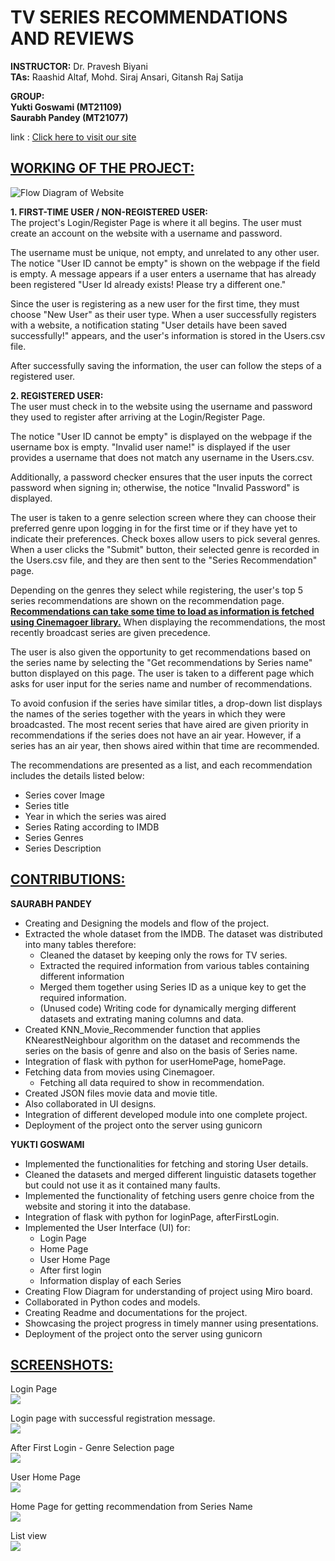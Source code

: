 # TV SERIES RECOMMENDATIONS AND REVIEWS

**INSTRUCTOR:** Dr. Pravesh Biyani \
**TAs:** Raashid Altaf, Mohd. Siraj Ansari, Gitansh Raj Satija

**GROUP:** \
**Yukti Goswami (MT21109)** \
**Saurabh Pandey (MT21077)** 

link : [Click here to visit our site](http://143.244.135.235:8044)

## <ins>WORKING OF THE PROJECT:</ins>
![Flow Diagram of Website](https://github.com/saurabh21077/TV-Series-Recommendation-System/blob/main/Flow%20Diagram.jpg)

**1. FIRST-TIME USER / NON-REGISTERED USER:** \
The project's Login/Register Page is where it all begins. The user must create an account on the website with a username and password. 

The username must be unique, not empty, and unrelated to any other user. The notice "User ID cannot be empty" is shown on the webpage if the field is empty. A message appears if a user enters a username that has already been registered "User Id already exists! Please try a different one." 

Since the user is registering as a new user for the first time, they must choose "New User" as their user type. When a user successfully registers with a website, a notification stating "User details have been saved successfully!" appears, and the user's information is stored in the Users.csv file.

After successfully saving the information, the user can follow the steps of a registered user.

**2. REGISTERED USER:** \
The user must check in to the website using the username and password they used to register after arriving at the Login/Register Page. 

The notice "User ID cannot be empty" is displayed on the webpage if the username box is empty. "Invalid user name!" is displayed if the user provides a username that does not match any username in the Users.csv. 

Additionally, a password checker ensures that the user inputs the correct password when signing in; otherwise, the notice "Invalid Password" is displayed. 

The user is taken to a genre selection screen where they can choose their preferred genre upon logging in for the first time or if they have yet to indicate their preferences. Check boxes allow users to pick several genres. When a user clicks the "Submit" button, their selected genre is recorded in the Users.csv file, and they are then sent to the "Series Recommendation" page.

Depending on the genres they select while registering, the user's top 5 series recommendations are shown on the recommendation page. **<ins>Recommendations can take some time to load as information is fetched using Cinemagoer library.</ins>** When displaying the recommendations, the most recently broadcast series are given precedence.

The user is also given the opportunity to get recommendations based on the series name by selecting the "Get recommendations by Series name" button displayed on this page. The user is taken to a different page which asks for user input for the series name and number of recommendations.

To avoid confusion if the series have similar titles, a drop-down list displays the names of the series together with the years in which they were broadcasted. The most recent series that have aired are given priority in recommendations if the series does not have an air year. However, if a series has an air year, then shows aired within that time are recommended.

The recommendations are presented as a list, and each recommendation includes the details listed below:
- Series cover Image
- Series title
- Year in which the series was aired
- Series Rating according to IMDB
- Series Genres
- Series Description

## <ins>CONTRIBUTIONS:</ins>
**SAURABH PANDEY**
- Creating and Designing the models and flow of the project.
- Extracted the whole dataset from the IMDB. The dataset was distributed into many tables therefore:
    - Cleaned the dataset by keeping only the rows for TV series.
    - Extracted the required information from various tables containing different information 
    - Merged them together using Series ID as a unique key to get the required information.
    - (Unused code) Writing code for dynamically merging different datasets and extrating maning columns and data.
- Created KNN_Movie_Recommender function that applies KNearestNeighbour algorithm on the dataset and recommends the series on the basis of genre and also on the basis of Series name.
- Integration of flask with python for userHomePage, homePage.
- Fetching data from movies using Cinemagoer.
    - Fetching all data required to show in recommendation.
- Created JSON files movie data and movie title.
- Also collaborated in UI designs.
- Integration of different developed module into one complete project.
- Deployment of the project onto the server using gunicorn


**YUKTI GOSWAMI**
- Implemented the functionalities for fetching and storing User details.
- Cleaned the datasets and merged different linguistic datasets together but could not use it as it contained many faults.
- Implemented the functionality of fetching users genre choice from the website and storing it into the database. 
- Integration of flask with python for loginPage, afterFirstLogin.
- Implemented the User Interface (UI) for:
  - Login Page
  - Home Page
  - User Home Page
  - After first login
  - Information display of each Series
- Creating Flow Diagram for understanding of project using Miro board.
- Collaborated in Python codes and models.
- Creating Readme and documentations for the project.
- Showcasing the project progress in timely manner using presentations.
- Deployment of the project onto the server using gunicorn



## <ins>SCREENSHOTS:</ins>
<p> 
  Login Page<br>
  <img src="https://github.com/saurabh21077/TV-Series-Recommendation-System/blob/main/loginpage1.png">
    
  
  Login page with successful registration message. <br>
  <img src="https://github.com/saurabh21077/TV-Series-Recommendation-System/blob/main/loginpage2.png">
    
  
  After First Login - Genre Selection page <br>
  <img src="https://github.com/saurabh21077/TV-Series-Recommendation-System/blob/main/afterfirstlogin.png">
    
  
   User Home Page<br>
  <img src="https://github.com/saurabh21077/TV-Series-Recommendation-System/blob/main/userHomepage.png">
    
   
   Home Page for getting recommendation from Series Name<br>
  <img src="https://github.com/saurabh21077/TV-Series-Recommendation-System/blob/main/getreccom.png">
    
   
  List view<br>
  <img src="https://github.com/saurabh21077/TV-Series-Recommendation-System/blob/main/list%20view.png">
    
</p>



